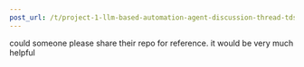 ```yaml
---
post_url: /t/project-1-llm-based-automation-agent-discussion-thread-tds-jan-2025/164277/148
---
```

could someone please share their repo for reference. it would be very much helpful